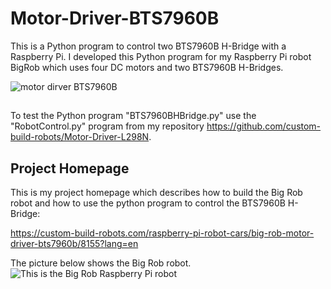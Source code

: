 # Motor-Driver-BTS7960B
This is a Python program to control two BTS7960B H-Bridge with a Raspberry Pi. I developed this Python program for my Raspberry Pi robot BigRob which uses four DC motors and two BTS7960B H-Bridges.

![motor dirver BTS7960B](https://custom-build-robots.com/wp-content/uploads/2017/01/Custom-Build-Robots-Big-Rob.11-768x576.jpg)

##
To test the Python program "BTS7960BHBridge.py" use the "RobotControl.py" program from my repository https://github.com/custom-build-robots/Motor-Driver-L298N.

## Project Homepage
This is my project homepage which describes how to build the Big Rob robot and how to use the python program to control the BTS7960B H-Bridge:

https://custom-build-robots.com/raspberry-pi-robot-cars/big-rob-motor-driver-bts7960b/8155?lang=en

The picture below shows the Big Rob robot.
![This is the Big Rob Raspberry Pi robot](https://custom-build-robots.com/wp-content/uploads/2017/01/Custom-Build-Robots-Big-Rob.6-768x576.jpg)
